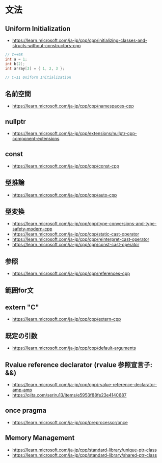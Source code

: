 # 文法
## Uniform Initialization
- https://learn.microsoft.com/ja-jp/cpp/cpp/initializing-classes-and-structs-without-constructors-cpp

```cpp
// C++98
int a = 1;
int b(2);
int array[3] = { 1, 2, 3 };

// C+11 Uniform Initialization


```
## 名前空間
- https://learn.microsoft.com/ja-jp/cpp/cpp/namespaces-cpp
## nullptr
- https://learn.microsoft.com/ja-jp/cpp/extensions/nullptr-cpp-component-extensions
## const
- https://learn.microsoft.com/ja-jp/cpp/cpp/const-cpp
## 型推論
- https://learn.microsoft.com/ja-jp/cpp/cpp/auto-cpp
## 型変換
- https://learn.microsoft.com/ja-jp/cpp/cpp/type-conversions-and-type-safety-modern-cpp
- https://learn.microsoft.com/ja-jp/cpp/cpp/static-cast-operator
- https://learn.microsoft.com/ja-jp/cpp/cpp/reinterpret-cast-operator
- https://learn.microsoft.com/ja-jp/cpp/cpp/const-cast-operator
## 参照
- https://learn.microsoft.com/ja-jp/cpp/cpp/references-cpp
## 範囲for文
## extern "C"
- https://learn.microsoft.com/ja-jp/cpp/cpp/extern-cpp
## 既定の引数
- https://learn.microsoft.com/ja-jp/cpp/cpp/default-arguments
## Rvalue reference declarator (rvalue 参照宣言子: &&)
- https://learn.microsoft.com/ja-jp/cpp/cpp/rvalue-reference-declarator-amp-amp
- https://qiita.com/seriru13/items/e5953f88fe23e4140687
## once pragma
- https://learn.microsoft.com/ja-jp/cpp/preprocessor/once
## Memory Management
- https://learn.microsoft.com/ja-jp/cpp/standard-library/unique-ptr-class
- https://learn.microsoft.com/ja-jp/cpp/standard-library/shared-ptr-class
